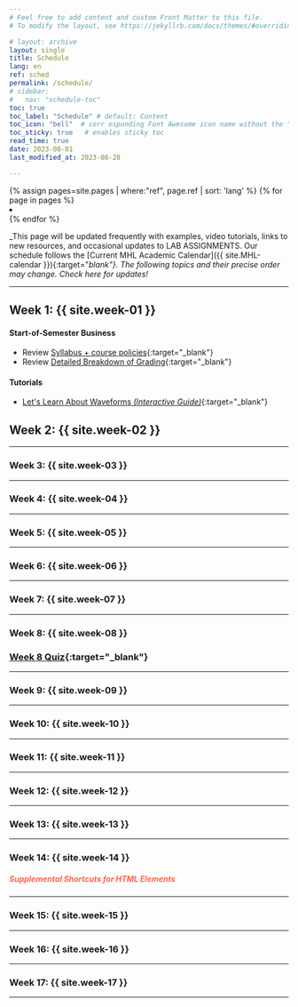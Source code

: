 ```yaml
---
# Feel free to add content and custom Front Matter to this file.
# To modify the layout, see https://jekyllrb.com/docs/themes/#overriding-theme-defaults

# layout: archive
layout: single   
title: Schedule   
lang: en   
ref: sched   
permalink: /schedule/   
# sidebar:
#   nav: "schedule-toc"   
toc: true  
toc_label: "Schedule" # default: Content
toc_icon: "bell"  # corr esponding Font Awesome icon name without the "fa" prefix
toc_sticky: true   # enables sticky toc 
read_time: true  
date: 2023-08-01  
last_modified_at: 2023-08-28  

---
```


<link rel="stylesheet" href="https://cdn.jsdelivr.net/gh/lipis/flag-icons@6.11.0/css/flag-icons.min.css"/>

<div class="lang-sidebar">
  {% assign pages=site.pages | where:"ref", page.ref | sort: 'lang' %}
  {% for page in pages %}
    <li class="zoom"><a href="{{ page.url }}" class="{{ page.lang }}"><span class="fi fi-{{ page.lang }}"></span></a></li>
  {% endfor %}
</div>

<div class="top-h1-icon">
  <i class="fas fa-bell fa-2x"></i>
</div>

<!-- <img src="/Goldford-MTEC1003/assets/organized.gif" alt="organized" width="400" align="right"> -->

<!-- # Schedule -->
_This page will be updated frequently with examples, video tutorials, links to new resources, and occasional updates to LAB ASSIGNMENTS. Our schedule follows the [Current MHL Academic Calendar]({{ site.MHL-calendar }}){:target="_blank"}. The following topics and their precise order may change. Check here for updates!_  

* * *

## Week 1: {{ site.week-01 }}  

<!-- ### [Week #1 Survey/Quiz — Personal Info, Syllabus Elements](https://forms.gle/HeYNxzVSuG67M3Nb8){:target="_blank"}   -->
<!-- * _Complete the quizlet above as part of today's participation._   -->

#### Start-of-Semester Business  

* Review [Syllabus + course policies](/MHL-studio-methods/){:target="_blank"}  
* Review [Detailed Breakdown of Grading](/MHL-studio-methods/grading.html){:target="_blank"}  
<!-- * Review [Keys for Success in MTEC1003](/Goldford-MTEC1003/resources/week.01/keys.for.success.html){:target="_blank"}   -->

#### Tutorials
* [Let's Learn About Waveforms _(Interactive Guide)_](https://pudding.cool/2018/02/waveforms/){:target="_blank"}  

<!-- #### Video Tutorial
##### Stepping Through Week 1 Slides + Labs    

<div class="video">
    <figure>
        <iframe width="560" height="315" src="https://www.youtube.com/embed/O617zAPuNng" frameborder="0" allowfullscreen></iframe>
    </figure>
</div>
_Normally we won't record our classes but sometimes we may in order to clarify complex topics. This video is archived from a previous version of this class, but the directions are all the same. For the 2 labs (below) this week, enter your respones in the text files and then save your changes directly on GitHub (i.e. "commit" your changes), as demonstrated and described in class and in this video. The slides above will help guide you to these answers, so be sure to study them and use to your advantage. Don't forget to study the slides for Week 2 before next class!_   

##### Lab Assignments

<div class="instructornote"><p markdown="span"><em>{{ site.weekly-deadline-statement }}</em></p></div>  
* [Setting Up GitHub for Submitting Labs](/Goldford-MTEC1003/labs/01/how.to.submit.1st.week.labs.html){:target="_blank"}  
* [Lab 1 / Part 1: Commands + Navigation](https://github.com/einbahnstrasse/mtec1003-week1-labs/blob/master/lab.01.part1.commands.navigation.txt){:target="_blank"}  
* [Lab 1 / Part 2: Download + (Un)Compress](https://github.com/einbahnstrasse/mtec1003-week1-labs/blob/master/lab.01.part2.download.compress.txt){:target="_blank"}   -->

<!-- * * * -->

<!-- <a id="w2"></a> -->
<!-- <h3 class="schedule-page-date">Week 2: {{ site.week-02 }}</h3> -->
## Week 2: {{ site.week-02 }}  

<!-- ### File System: Shell Scripting, Permissions, Date/Time, Editing Files  

### [Week 2 Quizlet](https://forms.gle/vFneHmAUaNeTaHo4A){:target="_blank"}  
* _Complete the quizlet above as part of today's attendance + participation._  

<h5 style="color:Tomato;"><b>SLIDES</b></h5>  
* [Review](/Goldford-MTEC1003/labs/03/review.html#1.0){:target="_blank"}  
* [Working With Files](/Goldford-MTEC1003/labs/03/working-with-files.html){:target="_blank"}  
* [File Permissions, Editing, Date + Time, Shell Scripting](/Goldford-MTEC1003/labs/03/permissions-editing-date-time.html){:target="_blank"}  
* [Shell Scripting: Some Odds and Ends](/Goldford-MTEC1003/labs/04/shell-scripting.html#1.0){:target="_blank"}  

<h5 style="color:Tomato;"><b>LAB ASSIGNMENTS</b></h5>
* [Submitting Week 2 Labs](/Goldford-MTEC1003/labs/02/how.to.submit.2nd.week.labs.html){:target="_blank"}  
* Lab 2 / Part 1 has been removed: We'll only complete the following 2 labs this week!    
* [Lab 2 / Part 2: Working with Files](/Goldford-MTEC1003/labs/02/lab.02.part2.working.with.files.txt){:target="_blank"}  
* [Lab 2 / Part 3: Shell Scripting, Permissions, Editing Text, Date + Time](/Goldford-MTEC1003/labs/02/lab.02.part3.shell.scripting.txt){:target="_blank"}   -->

* * *

<a id="w3"></a>
<h3 class="schedule-page-date">Week 3: {{ site.week-03 }}</h3>
<!-- ### Version Control: Introduction to GIT, Concepts + Basic Commands   -->

* * *

<a id="w4"></a>
<h3 class="schedule-page-date">Week 4: {{ site.week-04 }}</h3>
<!-- ### Version Control: Local/Remote Repositories + Collaboration Via _GitHub_   -->

* * *

<a id="w5"></a>
<h3 class="schedule-page-date">Week 5: {{ site.week-05 }}</h3>
<!-- ### JavaScript + Python: Introduction, Variables, Types, Input/Output -->

* * *

<a id="w6"></a>
<h3 class="schedule-page-date">Week 6: {{ site.week-06 }}</h3>
<!-- ### Review: Version Control + Basic JavaScript/Python   -->


* * *

<a id="w7"></a>
<h3 class="schedule-page-date">Week 7: {{ site.week-07 }}</h3>
<!-- ### Javascript + Python: Conditionals -->
<!-- <p class="redish"><i>Spring Recess 3/27-4/4. See <a href="https://www.citytech.cuny.edu/registrar/docs/spring_2021.pdf" target="_blank">CityTech Spring 2021 Schedule.</a></i></p> -->  

* * *

<a id="w8"></a>
<h3 class="schedule-page-date">Week 8: {{ site.week-08 }}</h3>
<!-- ### JavaScript + Python: For Loops   -->

### [Week 8 Quiz](https://forms.gle/h5XMi7Gy1UDLAGta6){:target="_blank"}  


* * *

<a id="w9"></a>
<h3 class="schedule-page-date">Week 9: {{ site.week-09 }}</h3>
<!-- ### Javascript + Python: Function Definitions + Function Calls -->

* * *

<a id="w10"></a>
<h3 class="schedule-page-date">Week 10: {{ site.week-10 }}</h3>
<!-- ### Introduction to Python Data Visualization + Mapping -->
<!-- ### Review Week   -->

* * *

<a id="w11"></a>
<h3 class="schedule-page-date">Week 11: {{ site.week-11 }}</h3>  
<!-- ### Javascript + Python: More Kinds of Loops    -->


* * *

<a id="w12"></a>
<h3 class="schedule-page-date">Week 12: {{ site.week-12 }}</h3>
<!-- ### HTML/CSS: Introduction   -->

* * *

<a id="w13"></a>
<h3 class="schedule-page-date">Week 13: {{ site.week-13 }}</h3>
<!-- ### HTML/CSS: Drawing on Web Pages (Using JavaScript + HTML Canvas) -->


* * *

<a id="w14"></a>
<h3 class="schedule-page-date">Week 14: {{ site.week-14 }}</h3>
<!-- ### _GitHub Pages_, Advanced Web Design + Layout -->


<a id="final-code-snippets"></a>
<h5 style="color:Tomato;"><b>Supplemental Shortcuts for HTML Elements</b></h5>  

* * *

<a id="w15"></a>
<h3 class="schedule-page-date">Week 15: {{ site.week-15 }}</h3>
<!-- ### Complete + Present Final Assignments -->

* * *

<a id="w16"></a>
<h3 class="schedule-page-date">Week 16: {{ site.week-16 }}</h3>
<!-- ### Complete + Present Final Assignments -->

* * *

<a id="w17"></a>
<h3 class="schedule-page-date">Week 17: {{ site.week-17 }}</h3>
<!-- ### Complete + Present Final Assignments -->

* * *

